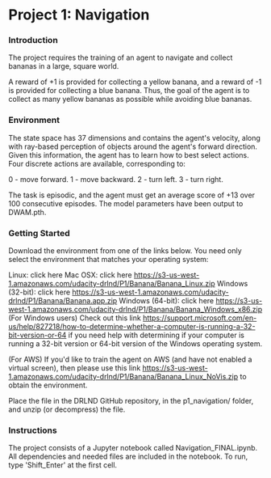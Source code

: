 # Project 1: Navigation

### Introduction
The project requires the training of an agent to navigate and collect bananas in a large, square world.

A reward of +1 is provided for collecting a yellow banana, and a reward of -1 is provided for collecting a blue banana. Thus, the goal of the agent is to collect as many yellow bananas as possible while avoiding blue bananas.
 
### Environment
The state space has 37 dimensions and contains the agent's velocity, along with ray-based perception of objects around the agent's forward direction. Given this information, the agent has to learn how to best select actions. Four discrete actions are available, corresponding to:

0 - move forward.
1 - move backward.
2 - turn left.
3 - turn right.

The task is episodic, and the agent must get an average score of +13 over 100 consecutive episodes.  The model parameters have been output to DWAM.pth.

### Getting Started
Download the environment from one of the links below. You need only select the environment that matches your operating system:

Linux: click here
Mac OSX: click here https://s3-us-west-1.amazonaws.com/udacity-drlnd/P1/Banana/Banana_Linux.zip
Windows (32-bit): click here https://s3-us-west-1.amazonaws.com/udacity-drlnd/P1/Banana/Banana.app.zip
Windows (64-bit): click here https://s3-us-west-1.amazonaws.com/udacity-drlnd/P1/Banana/Banana_Windows_x86.zip
(For Windows users) Check out this link https://support.microsoft.com/en-us/help/827218/how-to-determine-whether-a-computer-is-running-a-32-bit-version-or-64 if you need help with determining if your computer is running a 32-bit version or 64-bit version of the Windows operating system.

(For AWS) If you'd like to train the agent on AWS (and have not enabled a virtual screen), then please use this link https://s3-us-west-1.amazonaws.com/udacity-drlnd/P1/Banana/Banana_Linux_NoVis.zip to obtain the environment.

Place the file in the DRLND GitHub repository, in the p1_navigation/ folder, and unzip (or decompress) the file.

### Instructions
The project consists of a Jupyter notebook called Navigation_FINAL.ipynb.  All dependencies and needed files are included in the notebook.  To run, type 'Shift_Enter' at the first cell.

